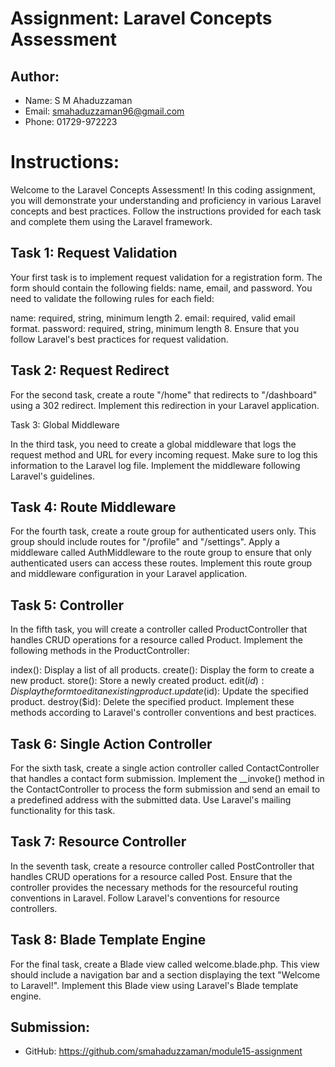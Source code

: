 # Assignment: Laravel Concepts Assessment

## Author:
- Name: S M Ahaduzzaman
- Email: smahaduzzaman96@gmail.com
- Phone: 01729-972223

# Instructions:

Welcome to the Laravel Concepts Assessment! In this coding assignment, you will demonstrate your understanding and proficiency in various Laravel concepts and best practices. Follow the instructions provided for each task and complete them using the Laravel framework.

## Task 1: Request Validation

Your first task is to implement request validation for a registration form. The form should contain the following fields: name, email, and password. You need to validate the following rules for each field:

name: required, string, minimum length 2.
email: required, valid email format.
password: required, string, minimum length 8.
Ensure that you follow Laravel's best practices for request validation.

## Task 2: Request Redirect

For the second task, create a route "/home" that redirects to "/dashboard" using a 302 redirect. Implement this redirection in your Laravel application.

Task 3: Global Middleware

In the third task, you need to create a global middleware that logs the request method and URL for every incoming request. Make sure to log this information to the Laravel log file. Implement the middleware following Laravel's guidelines.

## Task 4: Route Middleware

For the fourth task, create a route group for authenticated users only. This group should include routes for "/profile" and "/settings". Apply a middleware called AuthMiddleware to the route group to ensure that only authenticated users can access these routes. Implement this route group and middleware configuration in your Laravel application.

## Task 5: Controller

In the fifth task, you will create a controller called ProductController that handles CRUD operations for a resource called Product. Implement the following methods in the ProductController:

index(): Display a list of all products.
create(): Display the form to create a new product.
store(): Store a newly created product.
edit($id): Display the form to edit an existing product.
update($id): Update the specified product.
destroy($id): Delete the specified product.
Implement these methods according to Laravel's controller conventions and best practices.

## Task 6: Single Action Controller

For the sixth task, create a single action controller called ContactController that handles a contact form submission. Implement the __invoke() method in the ContactController to process the form submission and send an email to a predefined address with the submitted data. Use Laravel's mailing functionality for this task.

## Task 7: Resource Controller

In the seventh task, create a resource controller called PostController that handles CRUD operations for a resource called Post. Ensure that the controller provides the necessary methods for the resourceful routing conventions in Laravel. Follow Laravel's conventions for resource controllers.

## Task 8: Blade Template Engine

For the final task, create a Blade view called welcome.blade.php. This view should include a navigation bar and a section displaying the text "Welcome to Laravel!". Implement this Blade view using Laravel's Blade template engine.

## Submission:
- GitHub: https://github.com/smahaduzzaman/module15-assignment
